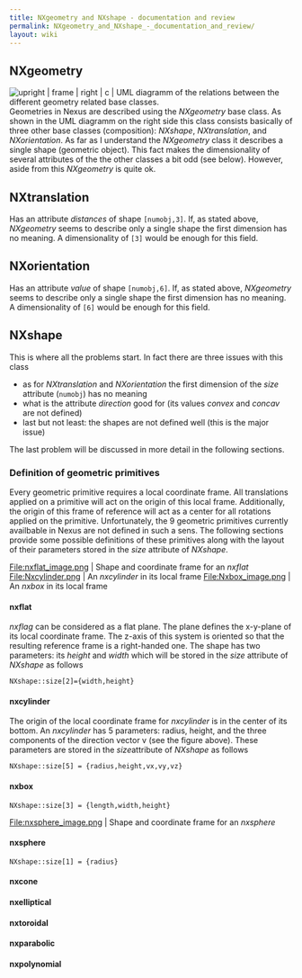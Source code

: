 ```yaml
---
title: NXgeometry and NXshape - documentation and review
permalink: NXgeometry_and_NXshape_-_documentation_and_review/
layout: wiki
---
```


NXgeometry
----------

![ upright | frame | right | c | UML diagramm of the relations between
the different geometry related base classes.
](Nxgeometry_uml.png "fig: upright | frame | right | c | UML diagramm of the relations between the different geometry related base classes. ")
Geometries in Nexus are described using the *NXgeometry* base class. As
shown in the UML diagramm on the right side this class consists
basically of three other base classes (composition): *NXshape*,
*NXtranslation*, and *NXorientation*. As far as I understand the
*NXgeometry* class it describes a single shape (geometric object). This
fact makes the dimensionality of several attributes of the the other
classes a bit odd (see below). However, aside from this *NXgeometry* is
quite ok.

NXtranslation
-------------

Has an attribute *distances* of shape `[numobj,3]`. If, as stated above,
*NXgeometry* seems to describe only a single shape the first dimension
has no meaning. A dimensionality of `[3]` would be enough for this
field.

NXorientation
-------------

Has an attribute *value* of shape `[numobj,6]`. If, as stated above,
*NXgeometry* seems to describe only a single shape the first dimension
has no meaning. A dimensionality of `[6]` would be enough for this
field.

NXshape
-------

This is where all the problems start. In fact there are three issues
with this class

-   as for *NXtranslation* and *NXorientation* the first dimension of
    the *size* attribute (`numobj`) has no meaning
-   what is the attribute *direction* good for (its values *convex* and
    *concav* are not defined)
-   last but not least: the shapes are not defined well (this is the
    major issue)

The last problem will be discussed in more detail in the following
sections.

### Definition of geometric primitives

Every geometric primitive requires a local coordinate frame. All
translations applied on a primitive will act on the origin of this local
frame. Additionally, the origin of this frame of reference will act as a
center for all rotations applied on the primitive. Unfortunately, the 9
geometric primitives currently availbable in Nexus are not defined in
such a sens. The following sections provide some possible definitions of
these primitives along with the layout of their parameters stored in the
*size* attribute of *NXshape*.

<File:nxflat_image.png> | Shape and coordinate frame for an *nxflat*
<File:Nxcylinder.png> | An *nxcylinder* in its local frame
<File:Nxbox_image.png> | An *nxbox* in its local frame

#### nxflat

*nxflag* can be considered as a flat plane. The plane defines the
x-y-plane of its local coordinate frame. The z-axis of this system is
oriented so that the resulting reference frame is a right-handed one.
The shape has two parameters: its *height* and *width* which will be
stored in the *size* attribute of *NXshape* as follows

`NXshape::size[2]={width,height}`

#### nxcylinder

The origin of the local coordinate frame for *nxcylinder* is in the
center of its bottom. An *nxcylinder* has 5 parameters: radius, height,
and the three components of the direction vector v (see the figure
above). These parameters are stored in the *size*attribute of *NXshape*
as follows

`NXshape::size[5] = {radius,height,vx,vy,vz}`

#### nxbox

`NXshape::size[3] = {length,width,height}`

<File:nxsphere_image.png> | Shape and coordinate frame for an *nxsphere*

#### nxsphere

`NXshape::size[1] = {radius}`

#### nxcone

#### nxelliptical

#### nxtoroidal

#### nxparabolic

#### nxpolynomial
